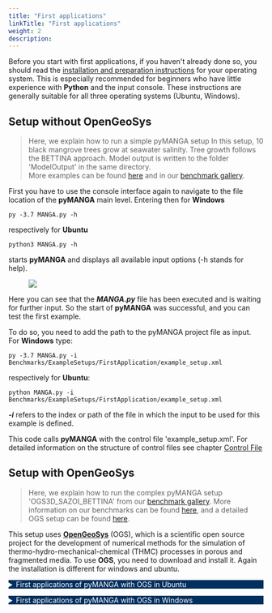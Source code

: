 ```yaml
---
title: "First applications"
linkTitle: "First applications"
weight: 2
description:
---
```


<style type="text/css">
    details summary {color: white; background: #00305E; margin-bottom: 1em;}
    @media(min-width: 992px){
      details{width: 80%}
    }
</style>


Before you start with first applications, if you haven't already done so, you should read the <a href="/docs/getting_started/installation">installation and preparation instructions</a> for your operating system.
This is especially recommended for beginners who have little experience with **Python** and the input console.
These instructions are generally suitable for all three operating systems (Ubuntu, Windows).


## Setup without OpenGeoSys

> Here, we explain how to run a simple pyMANGA setup
> In this setup, 10 black mangrove trees grow at seawater salinity. 
> Tree growth follows the BETTINA approach.
> Model output is written to the folder 'ModelOutput' in the same directory.  
> More examples can be found [here](/docs/benchmarks/) and in our [benchmark gallery](https://github.com/jbathmann/pyMANGA/tree/master/Benchmarks/ModuleBenchmarks/).

First you have to use the console interface again to navigate to the file location of the **pyMANGA** main level.
Entering then for **Windows**

	py -3.7 MANGA.py -h

respectively for **Ubuntu**

	python3 MANGA.py -h

starts **pyMANGA** and displays all available input options (-h stands for help).

<figure class="alert">
     <img id="Figure_1" src="/pictures/getting_started/first_applications_of_pymanga/running_pymanga.jpg">
</figure>

Here you can see that the ***MANGA.py*** file has been executed and is waiting for further input.
So the start of **pyMANGA** was successful, and you can test the first example.

To do so, you need to add the path to the pyMANGA project file as input.  
For **Windows** type:

	py -3.7 MANGA.py -i Benchmarks/ExampleSetups/FirstApplication/example_setup.xml

respectively for **Ubuntu**:

    python MANGA.py -i Benchmarks/ExampleSetups/FirstApplication/example_setup.xml

***-i*** refers to the index or path of the file in which the input to be used for this example is defined.

This code calls **pyMANGA** with the control file 'example_setup.xml'.
For detailed information on the structure of control files see chapter [Control File](/docs/steuerdatei/)


## Setup with OpenGeoSys

> Here, we explain how to run the complex pyMANGA setup 'OGS3D_SAZOI_BETTINA' from our [benchmark gallery](https://github.com/jbathmann/pyMANGA/tree/master/Benchmarks/ModuleBenchmarks/GrowthAndDeath/SimpleBettina).
> More information on our benchmarks can be found [here](/docs/benchmarks/),
> and a detailed OGS setup can be found [here](/docs/example_ogs_bettina/).

This setup uses <a href="https://www.opengeosys.org/">**OpenGeoSys**</a> (OGS), which is a scientific open source project for the development of numerical methods for the simulation of thermo-hydro-mechanical-chemical (THMC) processes in porous and fragmented media.
To use **OGS**, you need to download and install it.
Again the installation is different for windows and ubuntu.


<details>
<summary >First applications of pyMANGA with OGS in Ubuntu</summary>

On this <a href="https://github.com/ufz/ogs/releases/tag/6.2.2">homepage</a> you will find several variants of OGS version 6.2.2 at the bottom of the page.
Select the variant **"ogs-6.2.2-Linux-5.3.4-arch1-1-ARCH-x64-python--de-utils "** and download the compressed folder or use this [link](https://github.com/ufz/ogs/releases/download/6.2.2/ogs-6.2.2-Linux-5.3.4-arch1-1-ARCH-x64-python-de-utils.tar.gz) directly. 
**Please make sure that you download exactly this version of OGS.**

Unzip the folder and move the three folders it contains (_bin_, _lib_ and _share_) seen from the pyMANGA main level to the following folder:

	./ResourceLib/BelowGround/OGS

The files must be located directly in this folder.
To check if OGS is executable on your computer, open a terminal in the **pyMANGA** main level and enter the following:

	./ResourceLib/BelowGround/OGS/bin/ogs

If OGS runs correctly, you will get the following output:

	PARSE ERROR:
	             Required argument missing: project-file

	Brief USAGE: 
	   ./ogs  [--enable-fpe] [--unbuffered-std-out]
	          [--config-warnings-nonfatal] [-l <LOG_LEVEL>] [-o <PATH>] [-r
	          <PATH>] [--] [--version] [-h] <PROJECT_FILE>

If this does not work, first check if you have installed the Python module "vtk" in version 8.1.2.
Please also read the <a href="/en/docs/first_steps/installation#Installation_Ubuntu">section on installing pyMANGA in Ubuntu</a>.
If you encounter insurmountable problems at this point <a href="/en/impressum">contact</a> us.


Now you can start the next application example by opening a terminal in the **pyMANGA** main level and entering the following command:

	python3 MANGA.py -i Benchmarks/ExampleSetups/OGSExampleSetup/OGS3D_SAZOI_BETTINA.xml

</details>

<details>
<summary>First applications of pyMANGA with OGS in Windows</summary>

To use **OGS** you have to download and install it first.
To do so, go to the following [website](https://www.opengeosys.org/releases/ "https://www.opengeosys.org/releases/") and scroll down until you find **version 6.3.0** and download it (see <a href="/docs/getting_started/first_applications_of_pymanga/#Figure_7">Figure 7</a> and <a href="/docs/getting_started/first_applications_of_pymanga/#Figure_8">Figure 8</a>).

<figure class="alert">
     <img id="Figure_7" src="/pictures/getting_started/first_applications_of_pymanga/version_ogs_windows.jpg">
</figure>

<figure class="alert">
     <img id="Figure_8" src="/pictures/getting_started/first_applications_of_pymanga/download_ogs_windows.jpg">
</figure>


Select the file to be downloaded according to your operating system.
Then unzip the zip file, copy the ***bin*** folder and paste it into the ***pyMANGA-master*** folder in the following path (see <a href="/docs/getting_started/first_applications_of_pymanga/#Figure_9">Figure 9</a>).

	pyMANGA-master\ResourceLib\BelowGround\OGS

<figure class="alert">
     <img id="Figure_8" src="/pictures/getting_started/first_applications_of_pymanga/ogs_path.jpg">
</figure>


**OGS** is now installed. To test if it works properly, open the ***_Bin_*** folder, press **shift** and the **right mouse button** and select **Open PowerShell window here** (see Figure <a href="/docs/getting_started/first_applications_of_pymanga/#Figure_10">Figure 10</a>).

<figure class="alert">
     <img id="Figure_8" src="/pictures/getting_started/first_applications_of_pymanga/ogs_powershell.jpg">
</figure>


Copy the path that appears in the **PowerShell window** and append ***\OGS*** and press Enter.
The following <a href="/docs/getting_started/first_applications_of_pymanga/#Figure_11">Figure 11</a> shows the PowerShell window output when OGS is running smoothly. 

<figure class="alert">
     <img id="Figure_11" src="/pictures/getting_started/first_applications_of_pymanga/output_ogs_runs.jpg">
</figure>

Now you can start the next application example by opening the command prompt in the ***pyMANGA-master*** folder and starting pyMANGA as usual.
Then enter the following command (see <a href="/docs/getting_started/first_applications_of_pymanga/#Figure_12">Figure 12</a>).

	py -3.7 MANGA.py -i \Benchmarks\ExampleSetups\OGSExampleSetup\OGS3D_SAZOI_BETTINA.xml

<figure class="alert">
     <img id="Figure_12" src="/pictures/getting_started/first_applications_of_pymanga/run_ogs_sample_setup.jpg">
</figure>


Note: The computing time can take several hours.
You can reduce this by opening 

***.\Benchmarks\ExampleSetups\OGSExampleSetup\OGS3D_SAZOI_BETTINA.xml*** 

and changing the line 22 to

	<delta_t_ogs> 604800 </delta_t_ogs>

This is the time step length, which indicates how long the groundwater flow model calculates before the rest of the BETTINA time step is extrapolated, given in seconds.

From the results the pore-water distribution is extrapolated under steady state assumptions.
Consequently, this parameter has to be used very carefully but is a means to significantly reduce computing time (see <a href="/docs/getting_started/first_applications_of_pymanga/#Figure_13">Figure 13</a>).

<figure class="alert">
     <img id="Figure_12" src="/pictures/getting_started/first_applications_of_pymanga/set_timestep_length.jpg">
</figure>

</details>

